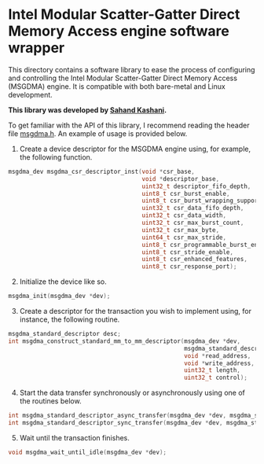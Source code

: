 # Intel Modular Scatter-Gatter Direct Memory Access engine software wrapper

This directory contains a software library to ease the process of configuring and controlling the Intel Modular Scatter-Gatter Direct Memory Access (MSGDMA) engine. It is compatible with both bare-metal and Linux development.

**This library was developed by [Sahand Kashani](https://github.com/sahandKashani).**

To get familiar with the API of this library, I recommend reading the header file [msgdma.h](msgdma.h). An example of usage is provided below.

1. Create a device descriptor for the MSGDMA engine using, for example, the following function.
```C
msgdma_dev msgdma_csr_descriptor_inst(void *csr_base,
                                      void *descriptor_base,
                                      uint32_t descriptor_fifo_depth,
                                      uint8_t csr_burst_enable,
                                      uint8_t csr_burst_wrapping_support,
                                      uint32_t csr_data_fifo_depth,
                                      uint32_t csr_data_width,
                                      uint32_t csr_max_burst_count,
                                      uint32_t csr_max_byte,
                                      uint64_t csr_max_stride,
                                      uint8_t csr_programmable_burst_enable,
                                      uint8_t csr_stride_enable,
                                      uint8_t csr_enhanced_features,
                                      uint8_t csr_response_port);
```
2. Initialize the device like so.
```C
msgdma_init(msgdma_dev *dev);

```
3. Create a descriptor for the transaction you wish to implement using, for instance, the following routine.
```C
msgdma_standard_descriptor desc;
int msgdma_construct_standard_mm_to_mm_descriptor(msgdma_dev *dev,
                                                  msgdma_standard_descriptor *desc,
                                                  void *read_address,
                                                  void *write_address,
                                                  uint32_t length,
                                                  uint32_t control);
```
4. Start the data transfer synchronously or asynchronously using one of the routines below.
```C
int msgdma_standard_descriptor_async_transfer(msgdma_dev *dev, msgdma_standard_descriptor *desc);
int msgdma_standard_descriptor_sync_transfer(msgdma_dev *dev, msgdma_standard_descriptor *desc);
```
5. Wait until the transaction finishes.
```C
void msgdma_wait_until_idle(msgdma_dev *dev);
```